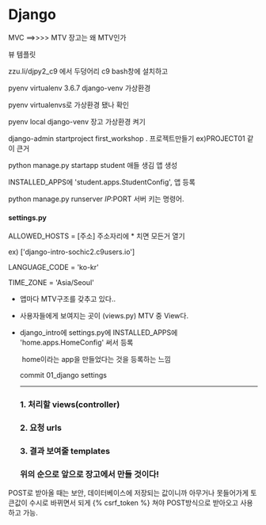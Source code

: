 # Django

MVC  ==>>>> MTV 장고는 왜 MTV인가 

뷰                      템플릿



zzu.li/djpy2_c9 에서 두덩어리  c9 bash창에 설치하고 

pyenv virtualenv 3.6.7 django-venv   가상환경 

pyenv virtualenvs로 가상환경 됐나 확인

pyenv local django-venv 장고 가상환경 켜기

django-admin startproject first_workshop .       프로젝트만들기 ex)PROJECT01 같이 큰거

python manage.py startapp student      애들 생김 앱 생성

INSTALLED_APPS에 'student.apps.StudentConfig',  앱 등록

python manage.py runserver $IP:$PORT    서버 키는 명령어.



#### settings.py 

ALLOWED_HOSTS = [주소]   주소자리에 * 치면 모든거 열기

ex) ['django-intro-sochic2.c9users.io']

LANGUAGE_CODE = 'ko-kr'

TIME_ZONE = 'Asia/Seoul'





- 앱마다 MTV구조를 갖추고 있다..



- 사용자들에게 보여지는 곳이 (views.py) MTV 중 View다.



- django_intro에 settings.py에  INSTALLED_APPS에 'home.apps.HomeConfig' 써서 등록

  ​	home이라는 app을 만들었다는 것을 등록하는 느낌



  commit 01_django settings

  ------------------

  ### 1. 처리할 views(controller)

  ### 2. 요청 urls

  ### 3. 결과 보여줄 templates

  ### 위의 순으로 앞으로 장고에서 만들 것이다!





POST로 받아올 때는 보안, 데이터베이스에 저장되는 값이니까 아무거나 못들어가게 토큰값이 수시로 바뀌면서 되게    {% csrf_token %} 쳐야 POST방식으로 받아오고 사용하고 가능.



